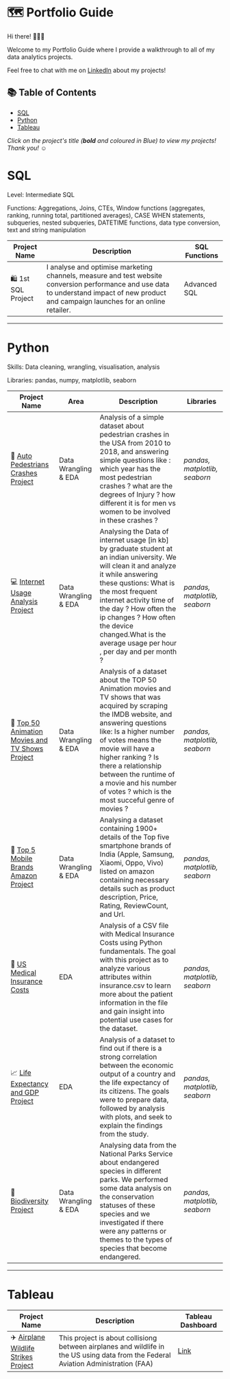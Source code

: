 # 🗺 Portfolio Guide

Hi there! 🙋🏻‍♀️

Welcome to my Portfolio Guide where I provide a walkthrough to all of my data analytics projects.

Feel free to chat with me on [LinkedIn](https://www.linkedin.com/in/rafik-sebia-44837b24a/) about my projects!

## 📚 Table of Contents
- [SQL](#sql)
- [Python](#python)
- [Tableau](#tableau)

_Click on the project's title (**bold** and coloured in Blue) to view my projects! Thank you! ☺️_

# SQL

Level: Intermediate SQL

Functions: Aggregations, Joins, CTEs, Window functions (aggregates, ranking, running total, partitioned averages), CASE WHEN statements, subqueries, nested subqueries, DATETIME functions, data type conversion, text and string manipulation

| Project Name | Description | SQL Functions |
|---|---|---|
| 🛍 1st SQL Project | I analyse and optimise marketing channels, measure and test website conversion performance and use data to understand impact of new product and campaign launches for an online retailer. | Advanced SQL |  

***

# Python

Skills: Data cleaning, wrangling, visualisation, analysis

Libraries: pandas, numpy, matplotlib, seaborn

| Project Name | Area | Description | Libraries |    
|---|---|---|---|
| :car: [Auto Pedestrians Crashes Project](https://github.com/Rafik-Sebia/Auto-Pedestrians-Crashes/blob/main/auto_ped_crashes.ipynb) |   Data Wrangling & EDA | Analysis of a simple dataset about pedestrian crashes in the USA from 2010 to 2018, and answering simple questions like : which year has the most pedestrian crashes ? what are the degrees of Injury ? how different it is for men vs women to be involved in these crashes ? | _pandas, matplotlib, seaborn_ |
| :computer: [Internet Usage Analysis Project](https://github.com/Rafik-Sebia/Internet-Usage-Analysis-Project/blob/main/Internet_usage_analysis.ipynb) |   Data Wrangling & EDA | Analysing the Data of internet usage [in kb] by graduate student at an indian university. We will clean it and analyze it while answering these qustions: What is the most frequent internet activity time of the day ? How often the ip changes ? How often the device changed.What is the average usage per hour , per day and per month ? | _pandas, matplotlib, seaborn_ |
| :movie_camera: [Top 50 Animation Movies and TV Shows Project](https://github.com/Rafik-Sebia/Top-50-Animation-Movies-and-TV-Shows-Project/blob/main/Top_50_animation_movies_and_tv_shows.ipynb) |   Data Wrangling & EDA | Analysis of a dataset about the TOP 50 Animation movies and TV shows that was acquired by scraping the IMDB website, and answering questions like: Is a higher number of votes means the movie will have a higher ranking ? Is there a relationship between the runtime of a movie and his number of votes ? which is the most succeful genre of movies ? | _pandas, matplotlib, seaborn_ |
| :iphone: [Top 5 Mobile Brands Amazon Project](https://github.com/Rafik-Sebia/Top-5-Mobile-Brands-Amazon-Project/blob/main/Top_5-mobile-brands-amazon-project.ipynb) |   Data Wrangling & EDA | Analysing a dataset containing 1900+ details of the Top five smartphone brands of India (Apple, Samsung, Xiaomi, Oppo, Vivo) listed on amazon containing necessary details such as product description, Price, Rating, ReviewCount, and Url. | _pandas, matplotlib, seaborn_ |
| :hospital: [US Medical Insurance Costs](https://github.com/Rafik-Sebia/2nd-take-U.S.-Medical-Insurance-Project/blob/main/us-medical-insurance-costs.ipynb) |   EDA | Analysis of a CSV file with Medical Insurance Costs using Python fundamentals. The goal with this project as to analyze various attributes within insurance.csv to learn more about the patient information in the file and gain insight into potential use cases for the dataset. | _pandas, matplotlib, seaborn_ |
| :chart_with_upwards_trend: [Life Expectancy and GDP Project](https://github.com/Rafik-Sebia/2nd-Take-on-Life-Expectancy-and-GDP/blob/main/life_expectancy_gdp.ipynb) |   EDA | Analysis of a dataset to find out if there is a strong correlation between the economic output of a country and the life expectancy of its citizens. The goals were to prepare data, followed by analysis with plots, and seek to explain the findings from the study. | _pandas, matplotlib, seaborn_ |
| :seedling: [Biodiversity Project](https://github.com/Rafik-Sebia/2nd-take-on-Biodiversity-Project/blob/main/biodiversity.ipynb) |   Data Wrangling & EDA | Analysing data from the National Parks Service about endangered species in different parks. We performed some data analysis on the conservation statuses of these species and we investigated if there were any patterns or themes to the types of species that become endangered. | _pandas, matplotlib, seaborn_ |

***

# Tableau

| Project Name | Description | Tableau Dashboard |
|---|---|---|
| :airplane: [Airplane Wildlife Strikes Project](https://github.com/Rafik-Sebia/Airplane-Wildlife-Strikes-Project) | This project is about collisiong between airplanes and wildlife in the US using data from the Federal Aviation Administration (FAA) | [Link](https://public.tableau.com/app/profile/mohamed.rafik.sebia/viz/CapstoneProjectAirplaneWildlifeStrikes_16760262602620/Dashboard1) |
